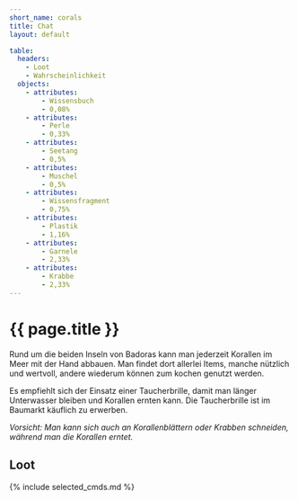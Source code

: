 ```yaml
---
short_name: corals
title: Chat
layout: default

table:
  headers:
    - Loot
    - Wahrscheinlichkeit
  objects:
    - attributes:
        - Wissensbuch
        - 0,08%
    - attributes:
        - Perle
        - 0,33%
    - attributes:
        - Seetang
        - 0,5%
    - attributes:
        - Muschel
        - 0,5%
    - attributes:
        - Wissensfragment
        - 0,75%
    - attributes:
        - Plastik
        - 1,16%
    - attributes:
        - Garnele
        - 2,33%
    - attributes:
        - Krabbe
        - 2,33%
---
```

# {{ page.title }}

Rund um die beiden Inseln von Badoras kann man jederzeit Korallen im Meer
mit der Hand abbauen. Man findet dort allerlei Items, manche nützlich und
wertvoll, andere wiederum können zum kochen genutzt werden.

Es empfiehlt sich der Einsatz einer Taucherbrille, damit man länger
Unterwasser bleiben und Korallen ernten kann. Die Taucherbrille ist
im Baumarkt käuflich zu erwerben.

_Vorsicht: Man kann sich auch an Korallenblättern oder Krabben schneiden,_
_während man die Korallen erntet._

## Loot

{% include selected_cmds.md %}
